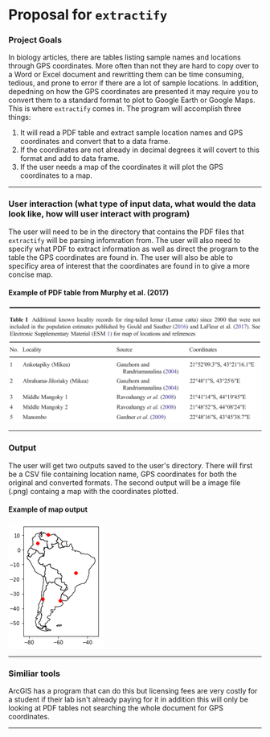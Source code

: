 # Proposal for `extractify`

### Project Goals
In biology articles, there are tables listing sample names and locations through GPS coordinates. More often than not they are hard to copy over to a Word or Excel document and rewritting them can be time consuming, tedious, and prone to error if there are a lot of sample locations. In addition, depedning on how the GPS coordinates are presented it may require you to convert them to a standard format to plot to  Google Earth or Google Maps. This is where `extractify` comes in. The program will accomplish three things: 

1. It will read a PDF table and extract sample location names and GPS coordinates and convert that to a data frame.
2. If the coordinates are not already in decimal degrees it will covert to this format and add to data frame.
3. If the user needs a map of the coordinates it will plot the GPS coordinates to a map.

---

### User interaction (what type of input data, what would the data look like, how will user interact with program)
The user will need to be in the directory that contains the PDF files that `extractify` will be parsing infomration from. The user will also need to specify what PDF to extract information as well as direct the program to the table the GPS coordinates are found in. The user will also be able to specificy area of interest that the coordinates are found in to give a more concise map. 

#### Example of PDF table from Murphy et al. (2017)
![PDF Table Example](pictures/example_PDF_table.png)

---

### Output
The user will get two outputs saved to the user's directory. There will first be a CSV file containing location name, GPS coordinates for both the original and converted formats. The second output will be a image file (.png) containg a map with the coordinates plotted. 

#### Example of map output 

![Map Example](pictures/example_map.png)

---

### Similiar tools
ArcGIS has a program that can do this but licensing fees are very costly for a student if their lab isn't already paying for it in addition this will only be looking at PDF tables not searching the whole document for GPS coordinates. 

---